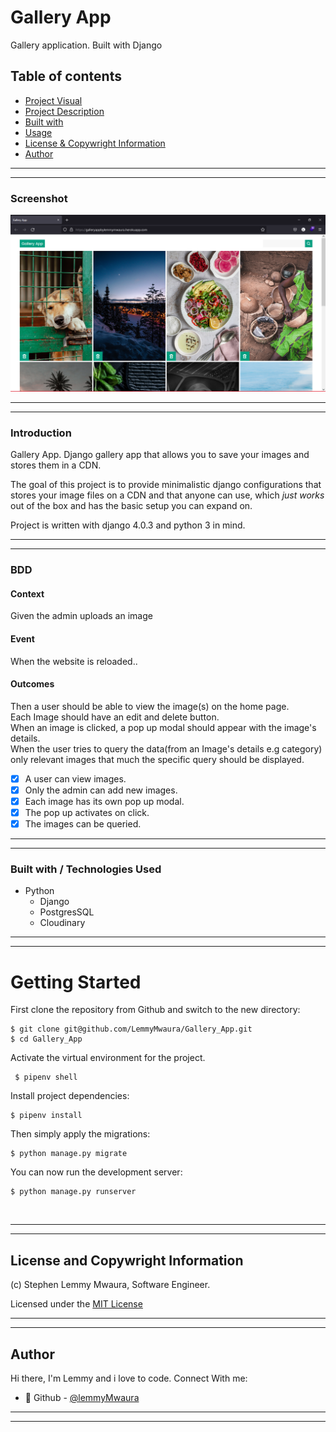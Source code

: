 # Gallery App
Gallery application. Built with Django

## Table of contents
  <!-- - [Screenshot](#screenshot) -->
  - [Project Visual](#Screenshot)
  - [Project Description](#Project-description) 
  - [Built with](#built-with)
  - [Usage](#Getting-Started)
  - [License & Copywright Information](#License-and-Copywright-Information)
  - [Author](#author)

---
___

### Screenshot
![Website](static/images/image.png)
___
---
### Introduction
Gallery App.
Django gallery app that allows you to save your images and stores them in a CDN.

The goal of this project is to provide minimalistic django configurations that stores your image files on a CDN and that anyone can use, which _just works_ out of the box and has the basic setup you can expand on. 

Project is written with django 4.0.3 and python 3 in mind.

---
___

### BDD
 #### Context
   Given the admin uploads an image
 #### Event
  When the website is reloaded..
#### Outcomes
  Then a user should be able to view the image(s) on the home page.\
  Each Image should have an edit and delete button.\
  When an image is clicked, a pop up modal should appear with the image's details.\
  When the user tries to query the data(from an Image's details e.g category) only relevant images that much the specific query should be displayed.

* [x] A user can view images.
* [x] Only the admin can add new images.
* [x] Each image has its own pop up modal.
* [x] The pop up activates on click.
* [x] The images can be queried.

---
___
### Built with / Technologies Used

- Python
    - Django
    - PostgresSQL
    - Cloudinary
---
___


# Getting Started

First clone the repository from Github and switch to the new directory:

    $ git clone git@github.com/LemmyMwaura/Gallery_App.git
    $ cd Gallery_App
    
Activate the virtual environment for the project.

     $ pipenv shell
    
Install project dependencies:

    $ pipenv install
    
    
Then simply apply the migrations:

    $ python manage.py migrate
    

You can now run the development server:

    $ python manage.py runserver

<br>

---
___

## License and Copywright Information
(c) Stephen Lemmy Mwaura, Software Engineer.

Licensed under the [MIT License](LISENCE)

---
___
## Author 
Hi there, I'm Lemmy and i love to code. Connect With me:

- 🎱 Github - [@lemmyMwaura](https://github.com/LemmyMwaura)

---
___

